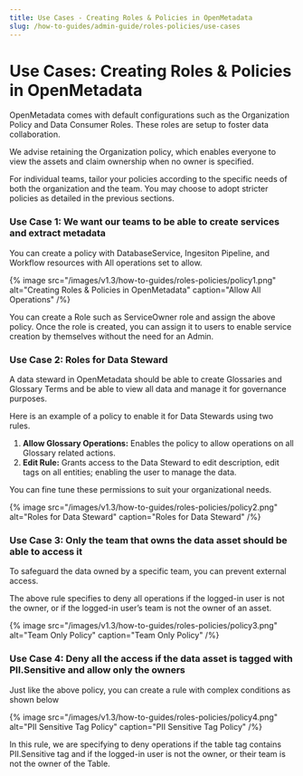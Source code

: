 ```yaml
---
title: Use Cases - Creating Roles & Policies in OpenMetadata
slug: /how-to-guides/admin-guide/roles-policies/use-cases
---
```


# Use Cases: Creating Roles & Policies in OpenMetadata

OpenMetadata comes with default configurations such as the Organization Policy and Data Consumer Roles. These roles are setup to foster data collaboration.

We advise retaining the Organization policy, which enables everyone to view the assets and claim ownership when no owner is specified.

For individual teams, tailor your policies according to the specific needs of both the organization and the team. You may choose to adopt stricter policies as detailed in the previous sections.

### Use Case 1: We want our teams to be able to create services and extract metadata

You can create a policy with DatabaseService, Ingesiton Pipeline, and Workflow resources with All operations set to allow.

{% image
src="/images/v1.3/how-to-guides/roles-policies/policy1.png"
alt="Creating Roles & Policies in OpenMetadata"
caption="Allow All Operations"
/%}

You can create a Role such as ServiceOwner role and assign the above policy. Once the role is created, you can assign it to users to enable service creation by themselves without the need for an Admin.

### Use Case 2: Roles for Data Steward

A data steward in OpenMetadata should be able to create Glossaries and Glossary Terms and be able to view all data and manage it for governance purposes.

Here is an example of a policy to enable it for Data Stewards using two rules.
1. **Allow Glossary Operations:** Enables the policy to allow operations on all Glossary related actions.
2. **Edit Rule:** Grants access to the Data Steward to edit description, edit tags on all entities; enabling the user to manage the data.

You can fine tune these permissions to suit your organizational needs.

{% image
src="/images/v1.3/how-to-guides/roles-policies/policy2.png"
alt="Roles for Data Steward"
caption="Roles for Data Steward"
/%}

### Use Case 3: Only the team that owns the data asset should be able to access it

To safeguard the data owned by a specific team, you can prevent external access.

The above rule specifies to deny all operations if the logged-in user is not the owner, or if the logged-in user’s team is not the owner of an asset.

{% image
src="/images/v1.3/how-to-guides/roles-policies/policy3.png"
alt="Team Only Policy"
caption="Team Only Policy"
/%}

### Use Case 4: Deny all the access if the data asset is tagged with PII.Sensitive and allow only the owners

Just like the above policy, you can create a rule with complex conditions as shown below

{% image
src="/images/v1.3/how-to-guides/roles-policies/policy4.png"
alt="PII Sensitive Tag Policy"
caption="PII Sensitive Tag Policy"
/%}

In this rule, we are specifying to deny operations if the table tag contains PII.Sensitive tag and if the logged-in user is not the owner, or their team is not the owner of the Table.